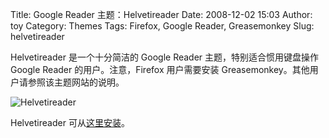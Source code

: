Title: Google Reader 主题：Helvetireader
Date: 2008-12-02 15:03
Author: toy
Category: Themes
Tags: Firefox, Google Reader, Greasemonkey
Slug: helvetireader

Helvetireader 是一个十分简洁的 Google Reader 主题，特别适合惯用键盘操作
Google Reader 的用户。注意，Firefox 用户需要安装
Greasemonkey。其他用户请参照该主题网站的说明。

![Helvetireader](http://i.linuxtoy.org/images/2008/12/helvetireader.jpg)

Helvetireader 可从[这里安装](http://www.helvetireader.com/)。
